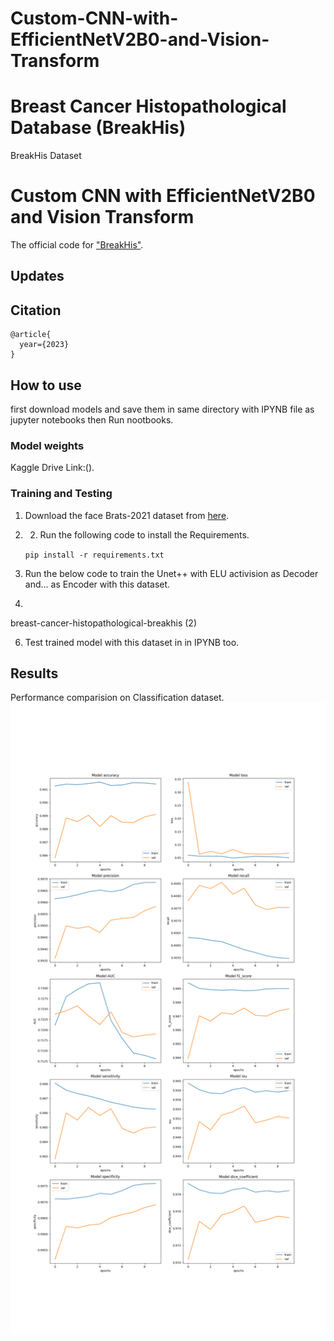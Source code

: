 # Custom-CNN-with-EfficientNetV2B0-and-Vision-Transform
# Breast Cancer Histopathological Database (BreakHis)
BreakHis Dataset
# Custom CNN with EfficientNetV2B0 and Vision Transform
The official code for ["BreakHis"](https://www.kaggle.com/datasets/ambarish/breakhis).

## Updates
## Citation
```
@article{
  year={2023}
}
```
## How to use
first download models and save them in same directory with IPYNB file as jupyter notebooks then Run nootbooks.

### Model weights
Kaggle Drive Link:().

### Training and Testing
1) Download the face Brats-2021 dataset from [here](https://www.kaggle.com/datasets/ambarish/breakhis).
2) 2) Run the following code to install the Requirements.

    `pip install -r requirements.txt`

3) Run the below code to train the Unet++ with ELU activision as Decoder and... as Encoder with this dataset.
4) 
breast-cancer-histopathological-breakhis (2)


6) Test trained model with this dataset in in IPYNB too.

## Results
Performance comparision on Classification dataset.
![](https://github.com/mahdiasdzd/Brats2021/blob/main/Model-Results.png)


